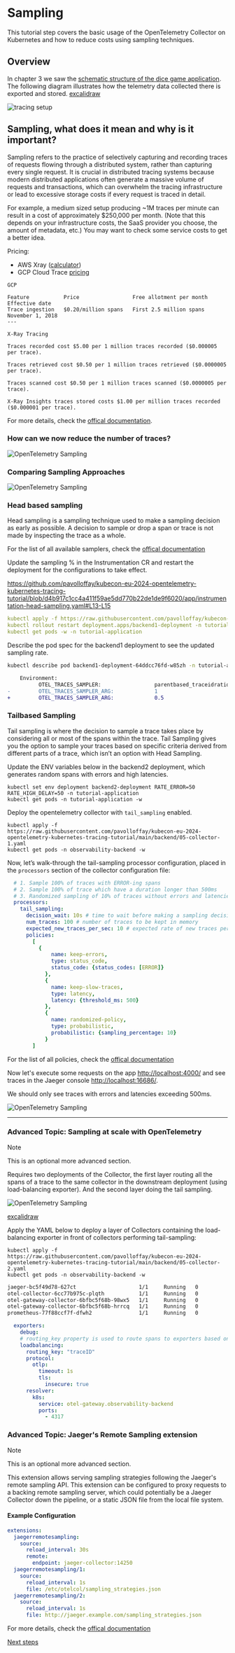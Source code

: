 # Sampling

This tutorial step covers the basic usage of the OpenTelemetry Collector on Kubernetes and how to reduce costs using sampling techniques.

## Overview

In chapter 3 we saw the [schematic structure of the dice game application](https://github.com/pavolloffay/kubecon-eu-2024-opentelemetry-kubernetes-tracing-tutorial/blob/main/03-auto-instrumentation.md#application-description). The following diagram illustrates how the telemetry data collected there is exported and stored. [excalidraw](https://excalidraw.com/#json=15BrdSOMEkc9RA5cxeqwz,urTmfk01mbx7V-PpQI7KgA)

![tracing setup](images/tracing-setup.png)

## Sampling, what does it mean and why is it important?

Sampling refers to the practice of selectively capturing and recording traces of requests flowing through a distributed system, rather than capturing every single request. It is crucial in distributed tracing systems because modern distributed applications often generate a massive volume of requests and transactions, which can overwhelm the tracing infrastructure or lead to excessive storage costs if every request is traced in detail.

For example, a medium sized setup producing ~1M traces per minute can result in a cost of approximately $250,000 per month. (Note that this depends on your infrastructure costs, the SaaS provider you choose, the amount of metadata, etc.) You may want to check some service costs to get a better idea.

Pricing:
- AWS Xray ([calculator](https://aws.amazon.com/xray/pricing/))
- GCP Cloud Trace [pricing](https://cloud.google.com/stackdriver/pricing#trace-costs)

```
GCP

Feature           Price                 Free allotment per month  Effective date
Trace ingestion   $0.20/million spans   First 2.5 million spans   November 1, 2018 
---

X-Ray Tracing

Traces recorded cost $5.00 per 1 million traces recorded ($0.000005 per trace).

Traces retrieved cost $0.50 per 1 million traces retrieved ($0.0000005 per trace).

Traces scanned cost $0.50 per 1 million traces scanned ($0.0000005 per trace).

X-Ray Insights traces stored costs $1.00 per million traces recorded ($0.000001 per trace).
```

For more details, check the [offical documentation](https://opentelemetry.io/docs/concepts/sampling/).

### How can we now reduce the number of traces?

![OpenTelemetry Sampling](images/sampling-venn.svg)

### Comparing Sampling Approaches

![OpenTelemetry Sampling](images/sampling-comparision.jpg)

### Head based sampling

Head sampling is a sampling technique used to make a sampling decision as early as possible. A decision to sample or drop a span or trace is not made by inspecting the trace as a whole.

For the list of all available samplers, check the [offical documentation](https://opentelemetry.io/docs/languages/sdk-configuration/general/#otel_traces_sampler)

Update the sampling % in the Instrumentation CR and restart the deployment for the configurations to take effect.

https://github.com/pavolloffay/kubecon-eu-2024-opentelemetry-kubernetes-tracing-tutorial/blob/d4b917c1cc4a411f59ae5dd770b22de1de9f6020/app/instrumentation-head-sampling.yaml#L13-L15

```yaml
kubectl apply -f https://raw.githubusercontent.com/pavolloffay/kubecon-eu-2024-opentelemetry-kubernetes-tracing-tutorial/main/app/instrumentation-head-sampling.yaml
kubectl rollout restart deployment.apps/backend1-deployment -n tutorial-application
kubectl get pods -w -n tutorial-application
```

Describe the pod spec for the backend1 deployment to see the updated sampling rate.

```bash
kubectl describe pod backend1-deployment-64ddcc76fd-w85zh -n tutorial-application
```

```diff
    Environment:
          OTEL_TRACES_SAMPLER:                 parentbased_traceidratio
-         OTEL_TRACES_SAMPLER_ARG:             1
+         OTEL_TRACES_SAMPLER_ARG:             0.5
```

### Tailbased Sampling

Tail sampling is where the decision to sample a trace takes place by considering all or most of the spans within the trace. Tail Sampling gives you the option to sample your traces based on specific criteria derived from different parts of a trace, which isn’t an option with Head Sampling.

Update the ENV variables below in the backend2 deployment, which generates random spans with errors and high latencies.

```shell
kubectl set env deployment backend2-deployment RATE_ERROR=50 RATE_HIGH_DELAY=50 -n tutorial-application 
kubectl get pods -n tutorial-application -w
```

Deploy the opentelemetry collector with `tail_sampling` enabled.

```shell
kubectl apply -f https://raw.githubusercontent.com/pavolloffay/kubecon-eu-2024-opentelemetry-kubernetes-tracing-tutorial/main/backend/05-collector-1.yaml
kubectl get pods -n observability-backend -w
```

Now, let’s walk-through the tail-sampling processor configuration, placed in the `processors` section of the collector configuration file:

```yaml
  # 1. Sample 100% of traces with ERROR-ing spans
  # 2. Sample 100% of trace which have a duration longer than 500ms
  # 3. Randomized sampling of 10% of traces without errors and latencies.
  processors: 
    tail_sampling:
      decision_wait: 10s # time to wait before making a sampling decision is made
      num_traces: 100 # number of traces to be kept in memory
      expected_new_traces_per_sec: 10 # expected rate of new traces per second
      policies:
        [          
          {
              name: keep-errors,
              type: status_code,
              status_code: {status_codes: [ERROR]}
            },
            {
              name: keep-slow-traces,
              type: latency,
              latency: {threshold_ms: 500}
            },
            {
              name: randomized-policy,
              type: probabilistic,
              probabilistic: {sampling_percentage: 10}
            }
        ]
```

For the list of all policies, check the [offical documentation](https://github.com/open-telemetry/opentelemetry-collector-contrib/blob/main/processor/tailsamplingprocessor/README.md)

Now let's execute some requests on the app [http://localhost:4000/](http://localhost:4000/) and see traces in the Jaeger console [http://localhost:16686/](http://localhost:16686/).

We should only see traces with errors and latencies exceeding 500ms.

![OpenTelemetry Sampling](images/jaeger-tail-sampling.jpg)

-----
### Advanced Topic: Sampling at scale with OpenTelemetry
> [!NOTE]  
> This is an optional more advanced section.

Requires two deployments of the Collector, the first layer routing all the spans of a trace to the same collector in the downstream deployment (using load-balancing exporter). And the second layer doing the tail sampling.

![OpenTelemetry Sampling](images/scaling-otel-collector.jpg)

[excalidraw](https://excalidraw.com/#room=6a15d65ba4615c535a40,xcZD6DG977owHRoxpYY4Ag)

Apply the YAML below to deploy a layer of Collectors containing the load-balancing exporter in front of collectors performing tail-sampling:

```shell
kubectl apply -f https://raw.githubusercontent.com/pavolloffay/kubecon-eu-2024-opentelemetry-kubernetes-tracing-tutorial/main/backend/05-collector-2.yaml
kubectl get pods -n observability-backend -w
```

```bash
jaeger-bc5f49d78-627ct                    1/1     Running   0          100m
otel-collector-6cc77b975c-plqth           1/1     Running   0          15m
otel-gateway-collector-6bfbc5f68b-98wx5   1/1     Running   0          6m40s
otel-gateway-collector-6bfbc5f68b-hrrcq   1/1     Running   0          6m40s
prometheus-77f88ccf7f-dfwh2               1/1     Running   0          100m

```

```yaml
  exporters:
    debug:
    # routing_key property is used to route spans to exporters based on traceID/service name
    loadbalancing:
      routing_key: "traceID"
      protocol:
        otlp:
          timeout: 1s
          tls:
            insecure: true
      resolver:
        k8s:
          service: otel-gateway.observability-backend
          ports: 
            - 4317
```

### Advanced Topic: Jaeger's Remote Sampling extension
> [!NOTE]  
> This is an optional more advanced section.
 
This extension allows serving sampling strategies following the Jaeger's remote sampling API. This extension can be configured to proxy requests to a backing remote sampling server, which could potentially be a Jaeger Collector down the pipeline, or a static JSON file from the local file system.

#### Example Configuration

```yaml
extensions:
  jaegerremotesampling:
    source:
      reload_interval: 30s
      remote:
        endpoint: jaeger-collector:14250
  jaegerremotesampling/1:
    source:
      reload_interval: 1s
      file: /etc/otelcol/sampling_strategies.json
  jaegerremotesampling/2:
    source:
      reload_interval: 1s
      file: http://jaeger.example.com/sampling_strategies.json
```

For more details, check the [offical documentation](https://github.com/open-telemetry/opentelemetry-collector-contrib/blob/main/extension/jaegerremotesampling/README.md)


[Next steps](./06-RED-metrics.md)
